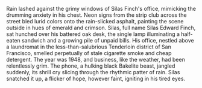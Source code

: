 Rain lashed against the grimy windows of Silas Finch's office, mimicking the drumming anxiety in his chest.  Neon signs from the strip club across the street bled lurid colors onto the rain-slicked asphalt, painting the scene outside in hues of emerald and crimson. Silas, full name Silas Edward Finch, sat hunched over his battered oak desk, the single lamp illuminating a half-eaten sandwich and a growing pile of unpaid bills. His office, nestled above a laundromat in the less-than-salubrious Tenderloin district of San Francisco, smelled perpetually of stale cigarette smoke and cheap detergent.  The year was 1948, and business, like the weather, had been relentlessly grim.  The phone, a hulking black Bakelite beast, jangled suddenly, its shrill cry slicing through the rhythmic patter of rain.  Silas snatched it up, a flicker of hope, however faint, igniting in his tired eyes.
